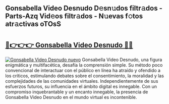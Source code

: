 ## Gonsabella Video Desnudo D𝚎sn𝚞dos filtr𝚊dos - Parts-Azq Vid𝚎os filtr𝚊dos - N𝚞evas f𝚘tos atr𝚊ctivas oTOsS

# <h2><a href="http://mbaq8i.tromn.icu/?c=Gonsabella+Video+Desnudo">🔗👉👉👉 Gonsabella Video Desnudo 🔗🔗</a></h2>

[![Gonsabella Video Desnudo nuevo](https://i.imgur.com/pEAQMta.gif)](http://mbaq8i.tromn.icu/?c=Gonsabella+Video+Desnudo)
Gonsabella Video Desnudo, una figura enigmática y multifacética, desafía la comprensión simple. Su método poco convencional de interactuar con el público en línea ha atraído y ofendido a los críticos, estimulando debates sobre el consentimiento, la moralidad y las complejidades de las comunidades virtuales. Independientemente de sus esfuerzos futuros, su influencia en el ámbito digital es innegable. Con un compromiso inquebrantable y un encanto innegable, la presencia de Gonsabella Video Desnudo en el mundo virtual es incontenible.
